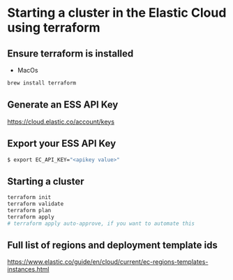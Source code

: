 # Starting a cluster in the Elastic Cloud using terraform

## Ensure terraform is installed

- MacOs

```bash
brew install terraform
```

## Generate an ESS API Key

https://cloud.elastic.co/account/keys

## Export your ESS API Key

```bash
$ export EC_API_KEY="<apikey value>"
```

## Starting a cluster

```bash
terraform init
terraform validate
terraform plan
terraform apply
# terraform apply auto-approve, if you want to automate this
```

## Full list of regions and deployment template ids

https://www.elastic.co/guide/en/cloud/current/ec-regions-templates-instances.html
